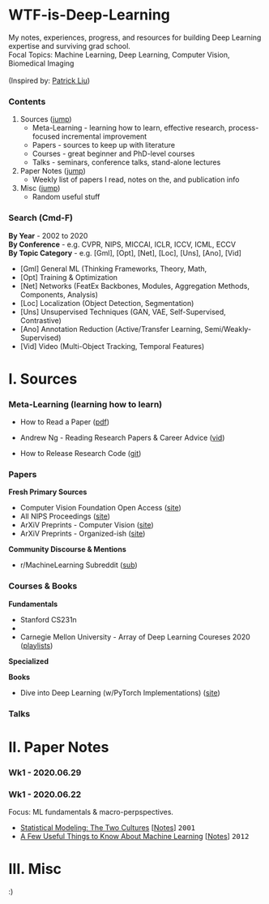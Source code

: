 # WTF-is-Deep-Learning
My notes, experiences, progress, and resources for building Deep Learning expertise and surviving grad school. \
Focal Topics: Machine Learning, Deep Learning, Computer Vision, Biomedical Imaging
<br><br>
(Inspired by: [Patrick Liu](https://github.com/patrick-llgc/Learning-Deep-Learning))

### Contents
1. Sources ([jump](#i-sources))
    * Meta-Learning - learning how to learn, effective research, process-focused incremental improvement
    * Papers - sources to keep up with literature
    * Courses - great beginner and PhD-level courses
    * Talks - seminars, conference talks, stand-alone lectures
2. Paper Notes ([jump](#ii-paper-notes))
    - Weekly list of papers I read, notes on the, and publication info
3. Misc ([jump](#iii-misc))
    - Random useful stuff

### Search (Cmd-F)
**By Year** - 2002 to 2020 \
**By Conference** -
   e.g. CVPR, NIPS, MICCAI, ICLR, ICCV, ICML, ECCV \
**By Topic Category** -
   e.g. [Gml], [Opt], [Net], [Loc], [Uns], [Ano], [Vid]
   * [Gml] General ML (Thinking Frameworks, Theory, Math, 
   * [Opt] Training & Optimization
   * [Net] Networks (FeatEx Backbones, Modules, Aggregation Methods, Components, Analysis)
   * [Loc] Localization (Object Detection, Segmentation)
   * [Uns] Unsupervised Techniques (GAN, VAE, Self-Supervised, Contrastive)
   * [Ano] Annotation Reduction (Active/Transfer Learning, Semi/Weakly-Supervised)
   * [Vid] Video (Multi-Object Tracking, Temporal Features)

# I. Sources

### Meta-Learning (learning how to learn)
* How to Read a Paper ([pdf](/metalearning/how_to_read_a_paper.pdf))
* Andrew Ng - Reading Research Papers & Career Advice ([vid](https://www.youtube.com/watch?v=733m6qBH-jI))

* How to Release Research Code ([git](https://github.com/paperswithcode/releasing-research-code))

### Papers

**Fresh Primary Sources**
* Computer Vision Foundation Open Access ([site](http://openaccess.thecvf.com/menu.py))
* All NIPS Proceedings ([site](https://papers.nips.cc/))
* ArXiV Preprints - Computer Vision ([site](https://arxiv.org/list/cs.CV/recent))
* ArXiV Preprints - Organized-ish ([site](http://www.arxiv-sanity.com/))

**Community Discourse & Mentions**
* r/MachineLearning Subreddit ([sub](https://www.reddit.com/r/MachineLearning/))

### Courses & Books

**Fundamentals**
* Stanford CS231n
* 
* Carnegie Mellon University - Array of Deep Learning Coureses 2020 ([playlists](https://www.youtube.com/channel/UC8hYZGEkI2dDO8scT8C5UQA/playlists))

**Specialized**

**Books**
* Dive into Deep Learning (w/PyTorch Implementations) ([site](http://d2l.ai/index.html))


### Talks


# II. Paper Notes

### Wk1 - 2020.06.29

### Wk1 - 2020.06.22
Focus: ML fundamentals & macro-perpspectives.
* [Statistical Modeling: The Two Cultures](https://www.semanticscholar.org/paper/Statistical-Modeling%3A-The-Two-Cultures-Breiman/e5df6bc6da5653ad98e754b08f63326c2e52b372) [[Notes](papers/2002_stat_modeling_2cultures.md)] <kbd>2001</kbd>
* [A Few Useful Things to Know About Machine Learning](https://homes.cs.washington.edu/~pedrod/papers/cacm12.pdf) [[Notes](papers/2012_useful_things_about_ml.md)] <kbd>2012</kbd>

# III. Misc
:)
